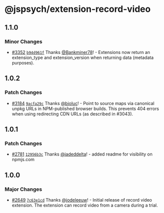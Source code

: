 # @jspsych/extension-record-video

## 1.1.0

### Minor Changes

- [#3352](https://github.com/jspsych/jsPsych/pull/3352) [`b94d961f`](https://github.com/jspsych/jsPsych/commit/b94d961f9b29516d58ee826835d73c9e5dbf9a6d) Thanks [@Bankminer78](https://github.com/Bankminer78)! - Extensions now return an extension_type and extension_version when returning data (metadata purposes).

## 1.0.2

### Patch Changes

- [#3184](https://github.com/jspsych/jsPsych/pull/3184) [`9acfa29c`](https://github.com/jspsych/jsPsych/commit/9acfa29c8db1d7a8816c53ac49651f15493f2cf4) Thanks [@bjoluc](https://github.com/bjoluc)! - Point to source maps via canonical unpkg URLs in NPM-published browser builds. This prevents 404 errors when using redirecting CDN URLs (as described in #3043).

## 1.0.1

### Patch Changes

- [#2781](https://github.com/jspsych/jsPsych/pull/2781) [`12956b3c`](https://github.com/jspsych/jsPsych/commit/12956b3cc130676a81e4a4536d68800a4d34e8a8) Thanks [@jadeddelta](https://github.com/jadeddelta)! - added readme for visibility on npmjs.com

## 1.0.0

### Major Changes

- [#2649](https://github.com/jspsych/jsPsych/pull/2649) [`7c63e1cd`](https://github.com/jspsych/jsPsych/commit/7c63e1cd0b985e46db04dc79ba9178921b1768cc) Thanks [@jodeleeuw](https://github.com/jodeleeuw)! - Initial release of record video extension. The extension can record video from a camera during a trial.
